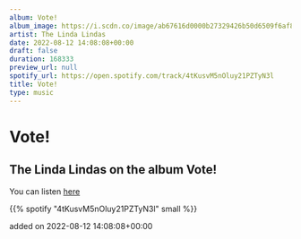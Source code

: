 ```yaml
---
album: Vote!
album_image: https://i.scdn.co/image/ab67616d0000b27329426b50d6509f6af8877253
artist: The Linda Lindas
date: 2022-08-12 14:08:08+00:00
draft: false
duration: 168333
preview_url: null
spotify_url: https://open.spotify.com/track/4tKusvM5nOluy21PZTyN3l
title: Vote!
type: music
---
```



# Vote!

## The Linda Lindas on the album Vote!

You can listen [here](https://open.spotify.com/track/4tKusvM5nOluy21PZTyN3l)

{{% spotify "4tKusvM5nOluy21PZTyN3l" small %}}

added on 2022-08-12 14:08:08+00:00